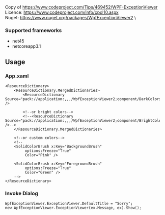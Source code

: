 Copy of https://www.codeproject.com/Tips/469452/WPF-ExceptionViewer \
Licence: https://www.codeproject.com/info/cpol10.aspx \
Nuget: https://www.nuget.org/packages/WpfExceptionViewer2 \

### Supported frameworks
- net45
- netcoreapp3.1

## Usage
### App.xaml

    <ResourceDictionary>
        <ResourceDictionary.MergedDictionaries>
            <ResourceDictionary Source="pack://application:,,,/WpfExceptionViewer2;component/DarkColors.xaml" />
            
            <!--or bright colors-->
            <!--<ResourceDictionary Source="pack://application:,,,/WpfExceptionViewer2;component/BrightColors.xaml" />-->
        </ResourceDictionary.MergedDictionaries>

        <!--or custom colors-->
        <!--
        <SolidColorBrush x:Key="BackgroundBrush"
             options:Freeze="True"
             Color="Pink" />

        <SolidColorBrush x:Key="ForegroundBrush"
             options:Freeze="True"
             Color="Green" />
        -->
    </ResourceDictionary>

### Invoke Dialog

    WpfExceptionViewer.ExceptionViewer.DefaultTitle = "Sorry";
    new WpfExceptionViewer.ExceptionViewer(ex.Message, ex).Show();

